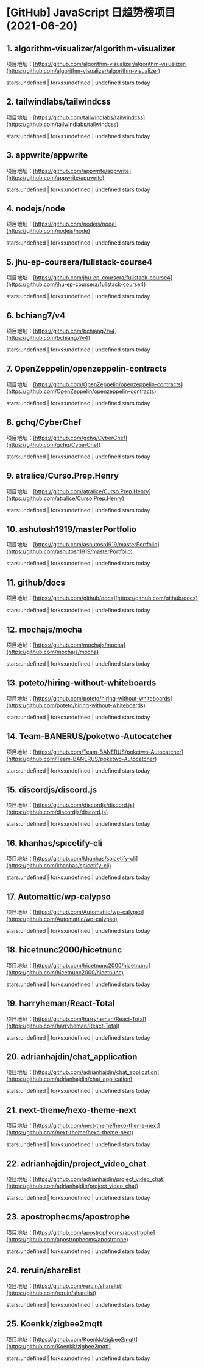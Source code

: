 # [GitHub] JavaScript 日趋势榜项目(2021-06-20)

## 1. algorithm-visualizer/algorithm-visualizer 

项目地址：[https://github.com/algorithm-visualizer/algorithm-visualizer](https://github.com/algorithm-visualizer/algorithm-visualizer)

stars:undefined | forks:undefined | undefined stars today 



## 2. tailwindlabs/tailwindcss 

项目地址：[https://github.com/tailwindlabs/tailwindcss](https://github.com/tailwindlabs/tailwindcss)

stars:undefined | forks:undefined | undefined stars today 



## 3. appwrite/appwrite 

项目地址：[https://github.com/appwrite/appwrite](https://github.com/appwrite/appwrite)

stars:undefined | forks:undefined | undefined stars today 



## 4. nodejs/node 

项目地址：[https://github.com/nodejs/node](https://github.com/nodejs/node)

stars:undefined | forks:undefined | undefined stars today 



## 5. jhu-ep-coursera/fullstack-course4 

项目地址：[https://github.com/jhu-ep-coursera/fullstack-course4](https://github.com/jhu-ep-coursera/fullstack-course4)

stars:undefined | forks:undefined | undefined stars today 



## 6. bchiang7/v4 

项目地址：[https://github.com/bchiang7/v4](https://github.com/bchiang7/v4)

stars:undefined | forks:undefined | undefined stars today 



## 7. OpenZeppelin/openzeppelin-contracts 

项目地址：[https://github.com/OpenZeppelin/openzeppelin-contracts](https://github.com/OpenZeppelin/openzeppelin-contracts)

stars:undefined | forks:undefined | undefined stars today 



## 8. gchq/CyberChef 

项目地址：[https://github.com/gchq/CyberChef](https://github.com/gchq/CyberChef)

stars:undefined | forks:undefined | undefined stars today 



## 9. atralice/Curso.Prep.Henry 

项目地址：[https://github.com/atralice/Curso.Prep.Henry](https://github.com/atralice/Curso.Prep.Henry)

stars:undefined | forks:undefined | undefined stars today 



## 10. ashutosh1919/masterPortfolio 

项目地址：[https://github.com/ashutosh1919/masterPortfolio](https://github.com/ashutosh1919/masterPortfolio)

stars:undefined | forks:undefined | undefined stars today 



## 11. github/docs 

项目地址：[https://github.com/github/docs](https://github.com/github/docs)

stars:undefined | forks:undefined | undefined stars today 



## 12. mochajs/mocha 

项目地址：[https://github.com/mochajs/mocha](https://github.com/mochajs/mocha)

stars:undefined | forks:undefined | undefined stars today 



## 13. poteto/hiring-without-whiteboards 

项目地址：[https://github.com/poteto/hiring-without-whiteboards](https://github.com/poteto/hiring-without-whiteboards)

stars:undefined | forks:undefined | undefined stars today 



## 14. Team-BANERUS/poketwo-Autocatcher 

项目地址：[https://github.com/Team-BANERUS/poketwo-Autocatcher](https://github.com/Team-BANERUS/poketwo-Autocatcher)

stars:undefined | forks:undefined | undefined stars today 



## 15. discordjs/discord.js 

项目地址：[https://github.com/discordjs/discord.js](https://github.com/discordjs/discord.js)

stars:undefined | forks:undefined | undefined stars today 



## 16. khanhas/spicetify-cli 

项目地址：[https://github.com/khanhas/spicetify-cli](https://github.com/khanhas/spicetify-cli)

stars:undefined | forks:undefined | undefined stars today 



## 17. Automattic/wp-calypso 

项目地址：[https://github.com/Automattic/wp-calypso](https://github.com/Automattic/wp-calypso)

stars:undefined | forks:undefined | undefined stars today 



## 18. hicetnunc2000/hicetnunc 

项目地址：[https://github.com/hicetnunc2000/hicetnunc](https://github.com/hicetnunc2000/hicetnunc)

stars:undefined | forks:undefined | undefined stars today 



## 19. harryheman/React-Total 

项目地址：[https://github.com/harryheman/React-Total](https://github.com/harryheman/React-Total)

stars:undefined | forks:undefined | undefined stars today 



## 20. adrianhajdin/chat_application 

项目地址：[https://github.com/adrianhajdin/chat_application](https://github.com/adrianhajdin/chat_application)

stars:undefined | forks:undefined | undefined stars today 



## 21. next-theme/hexo-theme-next 

项目地址：[https://github.com/next-theme/hexo-theme-next](https://github.com/next-theme/hexo-theme-next)

stars:undefined | forks:undefined | undefined stars today 



## 22. adrianhajdin/project_video_chat 

项目地址：[https://github.com/adrianhajdin/project_video_chat](https://github.com/adrianhajdin/project_video_chat)

stars:undefined | forks:undefined | undefined stars today 



## 23. apostrophecms/apostrophe 

项目地址：[https://github.com/apostrophecms/apostrophe](https://github.com/apostrophecms/apostrophe)

stars:undefined | forks:undefined | undefined stars today 



## 24. reruin/sharelist 

项目地址：[https://github.com/reruin/sharelist](https://github.com/reruin/sharelist)

stars:undefined | forks:undefined | undefined stars today 



## 25. Koenkk/zigbee2mqtt 

项目地址：[https://github.com/Koenkk/zigbee2mqtt](https://github.com/Koenkk/zigbee2mqtt)

stars:undefined | forks:undefined | undefined stars today 



